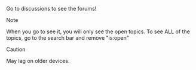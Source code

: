 Go to discussions to see the forums!
> [!NOTE]
> When you go to see it, you will only see the open topics. To see ALL of the topics, go to the search bar and remove "is:open"

> [!CAUTION]
> May lag on older devices.
